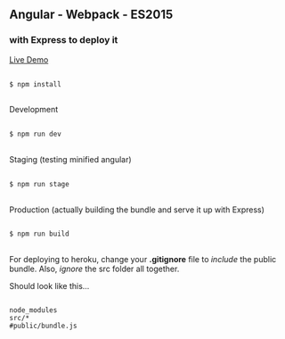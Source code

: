 ## Angular - Webpack - ES2015
### with Express to deploy it

[Live Demo](https://ng-components.herokuapp.com/)

```bash
  
$ npm install
  
```

Development
```bash
  
$ npm run dev
  
```

Staging (testing minified angular)
```bash
  
$ npm run stage
  
```

Production (actually building the bundle and serve it up with Express)
```bash
  
$ npm run build
  
```
For deploying to heroku, change your __.gitignore__ file to *include* the public bundle.
Also, *ignore* the src folder all together.

Should look like this...

```
  
node_modules
src/*
#public/bundle.js
  
```